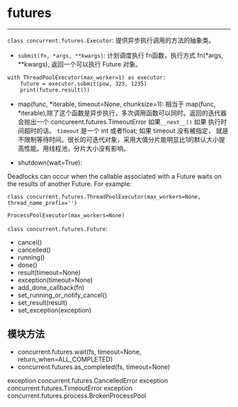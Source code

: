 # futures 
---

`class concurrent.futures.Executor`:
提供异步执行调用的方法的抽象类。
- `submit(fn, *args, **kwargs)`: 计划调度执行 fn函数，执行方式 fn(*args, **kwargs), 返回一个可以执行 Future 对象。
```
with ThreadPoolExecutor(max_worker=1) as executor:
    future = executor.submit(pow, 323, 1235)
    print(future.result())
```

- map(func, *iterable, timeout=None, chunksize=1): 
相当于 map(func, *iterable),除了这个函数是异步执行，多次调用函数可以同时。返回的迭代器 会抛出一个  concureent.futures.TimeoutError 如果`__next__()` 如果 执行时间超时的话。 `timeout` 是一个 int 或者float; 如果 timeout 没有被指定， 就是不限制等待时间。很长的可迭代对象，采用大值分片能明显比1的默认大小提高性能。用线程池，分片大小没有影响。

- shutdown(wait=True): 


Deadlocks can occur when the callable associated with a Future waits on the results of another Future. For example:

`class concurrent.futures.ThreadPoolExecutor(max_workers=None, thread_name_prefix='')`


`ProcessPoolExecutor(max_workers=None)`

`class concurrent.futures.Future`:
- cancel()
- cancelled()
- running()
- done()
- result(timeout=None)
- exception(timeout=None)
- add_done_callback(fn)
- set_running_or_notify_cancel()
- set_result(result)
- set_exception(exception)

## 模块方法
- concurrent.futures.wait(fs, timeout=None, return_when=ALL_COMPLETED)
- concurrent.futures.as_completed(fs, timeout=None)


exception concurrent.futures.CancelledError
exception concurrent.futures.TimeoutError
exception concurrent.futures.process.BrokenProcessPool